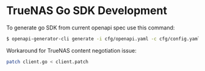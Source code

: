 # TrueNAS Go SDK Development

To generate go SDK from current openapi spec use this command:

```bash
$ openapi-generator-cli generate -i cfg/openapi.yaml -c cfg/config.yaml -o . -g go --git-user-id dariusbakunas --git-repo-id truenas-go-sdk
```

Workaround for TrueNAS content negotiation issue:

```bash
patch client.go < client.patch
```